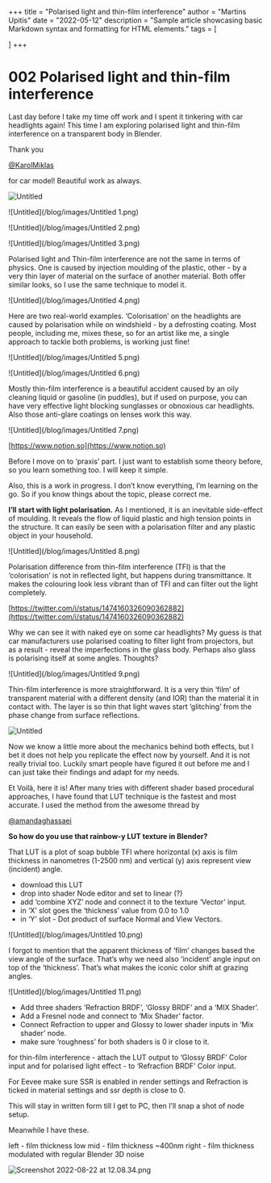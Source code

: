 +++
title = "Polarised light and thin-film interference"
author = "Martins Upitis"
date = "2022-05-12"
description = "Sample article showcasing basic Markdown syntax and formatting for HTML elements."
tags = [

]
+++
# 002 Polarised light and thin-film interference

Last day before I take my time off work and I spent it tinkering with car headlights again!
This time I am exploring polarised light and thin-film interference on a transparent body in Blender. 

Thank you

[@KarolMiklas](https://twitter.com/KarolMiklas)

for car model! Beautiful work as always. 

![Untitled](/blog/images/Untitled.png)

![Untitled](/blog/images/Untitled 1.png)

![Untitled](/blog/images/Untitled 2.png)

![Untitled](/blog/images/Untitled 3.png)

Polarised light and Thin-film interference are not the same in terms of physics. One is caused by injection moulding of the plastic, other - by a very thin layer of material on the surface of another material. Both offer similar looks, so I use the same technique to model it.

![Untitled](/blog/images/Untitled 4.png)

Here are two real-world examples. ‘Colorisation’ on the headlights are caused by polarisation while on windshield - by a defrosting coating. Most people, including me, mixes these, so for an artist like me, a single approach to tackle both problems, is working just fine!

![Untitled](/blog/images/Untitled 5.png)

![Untitled](/blog/images/Untitled 6.png)

Mostly thin-film interference is a beautiful accident caused by an oily cleaning liquid or gasoline (in puddles), but if used on purpose, you can have very effective light blocking sunglasses or obnoxious car headlights. Also those anti-glare coatings on lenses work this way.

![Untitled](/blog/images/Untitled 7.png)

[https://www.notion.so](https://www.notion.so)

Before I move on to ‘praxis’ part. I just want to establish some theory before, so you learn something too. I will keep it simple.

Also, this is a work in progress. I don’t know everything, I’m learning on the go. So if you know things about the topic, please correct me.

**I’ll start with light polarisation.**
As I mentioned, it is an inevitable side-effect of moulding. It reveals the flow of liquid plastic and high tension points in the structure. It can easily be seen with a polarisation filter and any plastic object in your household.

![Untitled](/blog/images/Untitled 8.png)

Polarisation difference from thin-film interference (TFI) is that the ‘colorisation’ is not in reflected light, but happens during transmittance. It makes the colouring look less vibrant than of TFI and can filter out the light completely.

[https://twitter.com/i/status/1474160326090362882](https://twitter.com/i/status/1474160326090362882)

Why we can see it with naked eye on some car headlights? My guess is that car manufacturers use polarised coating to filter light from projectors, but as a result - reveal the imperfections in the glass body. Perhaps also glass is polarising itself at some angles. Thoughts?

![Untitled](/blog/images/Untitled 9.png)

Thin-film interference is more straightforward. It is a very thin ‘film’ of transparent material with a different density (and IOR) than the material it in contact with. The layer is so thin that light waves start ‘glitching’ from the phase change from surface reflections.

![Untitled](/blog/images/FHVIiDWXwAAG2tQ.jpg)

Now we know a little more about the mechanics behind both effects, but I bet it does not help you replicate the effect now by yourself. And it is not really trivial too.
Luckily smart people have figured it out before me and I can just take their findings and adapt for my needs.

Et Voilà, here it is! After many tries with different shader based procedural approaches, I have found that LUT technique is the fastest and most accurate. I used the method from the awesome thread by

[@amandaghassaei](https://twitter.com/amandaghassaei)

**So how do you use that rainbow-y LUT texture in Blender?**

That LUT is a plot of soap bubble TFI where horizontal (x) axis is film thickness in nanometres (1-2500 nm) and vertical (y) axis represent view (incident) angle.

- download this LUT
- drop into shader Node editor and set to linear (?)
- add ‘combine XYZ’ node and connect it to the texture ‘Vector’ input.
- in ‘X’ slot goes the ‘thickness’ value from 0.0 to 1.0
- in ‘Y’ slot - Dot product of surface Normal and View Vectors.

![Untitled](/blog/images/Untitled 10.png)

I forgot to mention that the apparent thickness of ‘film’ changes based the view angle of the surface. That’s why we need also ‘incident’ angle input on top of the ‘thickness’.
That’s what makes the iconic color shift at grazing angles.

![Untitled](/blog/images/Untitled 11.png)

- Add three shaders ‘Refraction BRDF’, ‘Glossy BRDF’ and a ‘MIX Shader’.
- Add a Fresnel node and connect to ‘Mix Shader’ factor.
- Connect Refraction to upper and Glossy to lower shader inputs in ‘Mix shader’ node.
- make sure ‘roughness’ for both shaders is 0 ir close to it.

for thin-film interference - attach the LUT output to ‘Glossy BRDF’ Color input and for polarised light effect - to ‘Refracfion BRDF’ Color input.

For Eevee make sure SSR is enabled in render settings and Refraction is ticked in material settings and ssr depth is close to 0.

This will stay in written form till I get to PC, then I’ll snap a shot of node setup.

Meanwhile I have these.

left - film thickness low
mid - film thickness ~400nm
right - film thickness modulated with regular Blender 3D noise

![Screenshot 2022-08-22 at 12.08.34.png](/blog/images/Screenshot_2022-08-22_at_12.08.34.png)
